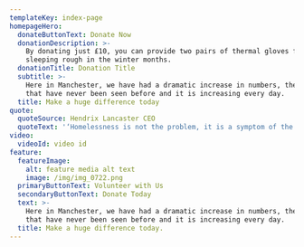 ```yaml
---
templateKey: index-page
homepageHero:
  donateButtonText: Donate Now
  donationDescription: >-
    By donating just £10, you can provide two pairs of thermal gloves for those
    sleeping rough in the winter months.
  donationTitle: Donation Title
  subtitle: >-
    Here in Manchester, we have had a dramatic increase in numbers, the likes
    that have never been seen before and it is increasing every day.
  title: Make a huge difference today
quote:
  quoteSource: Hendrix Lancaster CEO
  quoteText: '‘Homelessness is not the problem, it is a symptom of the problem’'
video:
  videoId: video id
feature:
  featureImage:
    alt: feature media alt text
    image: /img/img_0722.png
  primaryButtonText: Volunteer with Us
  secondaryButtonText: Donate Today
  text: >-
    Here in Manchester, we have had a dramatic increase in numbers, the likes
    that have never been seen before and it is increasing every day.
  title: Make a huge difference today.
---
```


